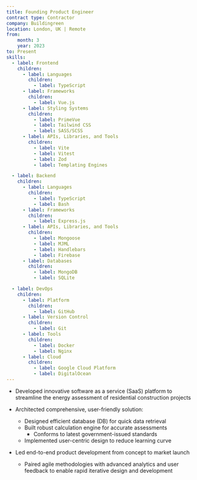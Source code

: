 ```yaml
---
title: Founding Product Engineer
contract type: Contractor
company: Buildingreen
location: London, UK | Remote
from: 
    month: 3
    year: 2023
to: Present
skills:
  - label: Frontend
    children:
      - label: Languages
        children:
          - label: TypeScript
      - label: Frameworks
        children:
          - label: Vue.js
      - label: Styling Systems
        children:
          - label: PrimeVue
          - label: Tailwind CSS
          - label: SASS/SCSS
      - label: APIs, Libraries, and Tools
        children:
          - label: Vite
          - label: Vitest
          - label: Zod
          - label: Templating Engines

  - label: Backend
    children: 
      - label: Languages
        children:
          - label: TypeScript
          - label: Bash
      - label: Frameworks
        children:
          - label: Express.js
      - label: APIs, Libraries, and Tools
        children:
          - label: Mongoose
          - label: MJML
          - label: Handlebars
          - label: Firebase
      - label: Databases
        children:
          - label: MongoDB
          - label: SQLite

  - label: DevOps
    children:
      - label: Platform
        children:
          - label: GitHub
      - label: Version Control
        children:
          - label: Git
      - label: Tools
        children:
          - label: Docker
          - label: Nginx
      - label: Cloud
        children:
          - label: Google Cloud Platform
          - label: DigitalOcean
---
```

* Developed innovative software as a service (SaaS) platform to streamline the energy assessment of residential construction projects

* Architected comprehensive, user-friendly solution:
  * Designed efficient database (DB) for quick data retrieval
  * Built robust calculation engine for accurate assessments
    * Conforms to latest government-issued standards
  * Implemented user-centric design to reduce learning curve

* Led end-to-end product development from concept to market launch
  * Paired agile methodologies with advanced analytics and user feedback to enable rapid iterative design and development
